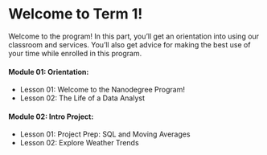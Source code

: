 # Welcome to Term 1!

Welcome to the program! In this part, you’ll get an orientation into using our classroom and
services. You’ll also get advice for making the best use of your time while enrolled in this
program.


#### Module 01: Orientation:

- Lesson 01: Welcome to the Nanodegree Program!
- Lesson 02: The Life of a Data Analyst



#### Module 02: Intro Project:

- Lesson 01: Project Prep: SQL and Moving Averages
- Lesson 02: Explore Weather Trends
